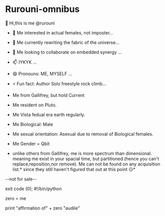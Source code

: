 # Rurouni-omnibus 

👋 Hi,this is me @rurouni

- 👀 Me interested in actual females, not imposter...

- 🌱 Me currently rewriting the fabric of the universe...

- 💞️ Me looking to collaborate on embedded synergy ...

- 📫 IYKYK ...

- 😄 Pronouns: ME, MYSELF ...

- ⚡ Fun fact: Author Solo freestyle rock climb...

- Me from Gallifrey, but hold Current
- Me resident on Pluto.
- Me Vista fedual era earth regularly.

- Me Biological: Male

- Me sexual orientation: Asexual due to removal of Biological females.

- Me Gender = Qbit





- unlike others from Gallifrey, me is more spectrum than dimensional. meaning me exist in your spacial time, but partitioned.(hence you can't replace,reposition,nor remove). Me can not be found on any  acquisition list.* since they still haven't figured that out at this point 😑* 

--not for sale--


exit code (0);
#!/bin/python
 
zero = me

print "affirmation of" + zero "audile"


<!---

rurouni-omibus/rurouni-omibus is a ✨ special ✨ repository because its `README.md` (this file) appears on your GitHub profile.

You can click the Preview link to take a look at your changes.

--->


